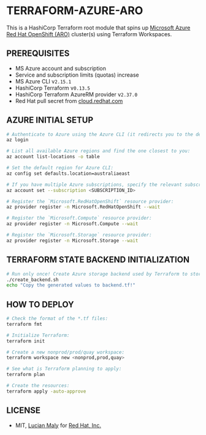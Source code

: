 # TERRAFORM-AZURE-ARO

This is a HashiCorp Terraform root module that spins up [Microsoft Azure Red Hat OpenShift (ARO)](https://www.openshift.com/products/azure-openshift) cluster(s) using Terraform Workspaces.

## PREREQUISITES

* MS Azure account and subscription
* Service and subscription limits (quotas) increase
* MS Azure CLI v`2.15.1`
* HashiCorp Terraform v`0.13.5`
* HashiCorp Terraform AzureRM provider v`2.37.0`
* Red Hat pull secret from [cloud.redhat.com](https://cloud.redhat.com)

## AZURE INITIAL SETUP

```bash
# Authenticate to Azure using the Azure CLI (it redirects you to the default browser on your machine to log in):
az login

# List all available Azure regions and find the one closest to you:
az account list-locations -o table

# Set the default region for Azure CLI:
az config set defaults.location=australiaeast

# If you have multiple Azure subscriptions, specify the relevant subscription ID:
az account set --subscription <SUBSCRIPTION_ID>

# Register the `Microsoft.RedHatOpenShift` resource provider:
az provider register -n Microsoft.RedHatOpenShift --wait

# Register the `Microsoft.Compute` resource provider:
az provider register -n Microsoft.Compute --wait

# Register the `Microsoft.Storage` resource provider:
az provider register -n Microsoft.Storage --wait
```

## TERRAFORM STATE BACKEND INITIALIZATION

```bash
# Run only once! Create Azure storage backend used by Terraform to store the state file(s):
./create_backend.sh
echo "Copy the generated values to backend.tf!"
```

## HOW TO DEPLOY

```bash
# Check the format of the *.tf files:
terraform fmt

# Initialize Terraform:
terraform init

# Create a new nonprod/prod/quay workspace:
terraform workspace new <nonprod,prod,quay>

# See what is Terraform planning to apply:
terraform plan

# Create the resources:
terraform apply -auto-approve
```

## LICENSE

* MIT, [Lucian Maly](https://github.com/luckylittle) for [Red Hat, Inc.](https://redhat.com)
